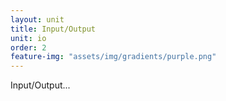 ```yaml
---
layout: unit
title: Input/Output
unit: io
order: 2
feature-img: "assets/img/gradients/purple.png"
---
```


Input/Output...